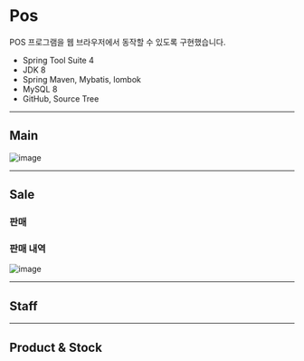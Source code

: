 # Pos
 POS 프로그램을 웹 브라우저에서 동작할 수 있도록 구현했습니다.
 

- Spring Tool Suite 4
- JDK 8
- Spring Maven, Mybatis, lombok
- MySQL 8
- GitHub, Source Tree
---
## Main
![image](https://user-images.githubusercontent.com/39761461/110504340-6a862b80-8140-11eb-8249-70f137bda61d.png)

---
## Sale
### 판매



### 판매 내역
![image](https://user-images.githubusercontent.com/39761461/110520709-2c920300-8152-11eb-919b-b24e1c5ab9ee.png)


---
## Staff


---
## Product & Stock

